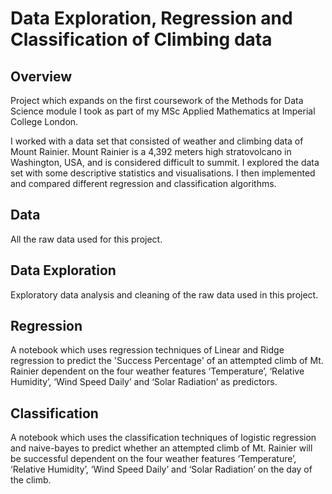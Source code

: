 # Data Exploration, Regression and Classification of Climbing data

## Overview
Project which expands on the first coursework of the Methods for Data Science module I took as part of my MSc Applied Mathematics at Imperial College London.

I worked with a data set that consisted of weather and climbing data of Mount
Rainier. Mount Rainier is a 4,392 meters high stratovolcano in Washington, USA, and is considered
difficult to summit. I explored the data set with some descriptive statistics and
visualisations. I then implemented and compared different regression and classification
algorithms. 

## Data 

All the raw data used for this project.

## Data Exploration

Exploratory data analysis and cleaning of the raw data used in this project. 

## Regression

A notebook which uses regression techniques of Linear and Ridge regression to predict the 'Success Percentage' of an attempted climb of Mt. Rainier dependent on the four weather features ‘Temperature’, ‘Relative Humidity’, ‘Wind Speed Daily’ and ‘Solar Radiation’ as predictors.

## Classification

A notebook which uses the classification techniques of logistic regression and naive-bayes to predict whether an attempted climb of Mt. Rainier will be successful dependent on the four weather features ‘Temperature’, ‘Relative Humidity’, ‘Wind Speed Daily’ and ‘Solar Radiation’ on the day of the climb.

